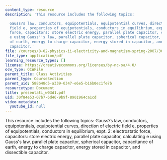 ```yaml
---
content_type: resource
description: 'This resource includes the following topics:

  Gauss?s law, conductors, equipotentials, equipotential curves, direction of electric
  field e, properties of equipotentials, conductors in equilibrium, expt. 2: electrostatic
  force, capacitors: store electric energy, parallel plate capacitor, calculating
  e using Gauss''s law, parallel plate capacitor, spherical capacitor, capacitance
  of earth, energy to charge capacitor, energy stored in capacitor, and dissectible
  capacitor.'
file: /courses/8-02-physics-ii-electricity-and-magnetism-spring-2007/30f84e5307b76d469b9f8901964ca1cd_presentati_w03d1.pdf
file_type: application/pdf
learning_resource_types: []
license: https://creativecommons.org/licenses/by-nc-sa/4.0/
ocw_type: OCWFile
parent_title: Class Activities
parent_type: CourseSection
parent_uid: 588b48d5-a339-0347-e6e5-b16b0ec1fe7b
resourcetype: Document
title: presentati_w03d1.pdf
uid: 30f84e53-07b7-6d46-9b9f-8901964ca1cd
video_metadata:
  youtube_id: null
---
```

This resource includes the following topics:
Gauss?s law, conductors, equipotentials, equipotential curves, direction of electric field e, properties of equipotentials, conductors in equilibrium, expt. 2: electrostatic force, capacitors: store electric energy, parallel plate capacitor, calculating e using Gauss's law, parallel plate capacitor, spherical capacitor, capacitance of earth, energy to charge capacitor, energy stored in capacitor, and dissectible capacitor.
